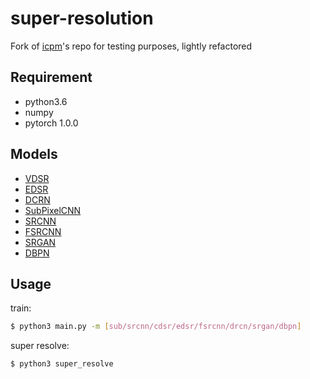 # super-resolution
Fork of [icpm](https://github.com/icpm)'s repo for testing purposes, lightly refactored

## Requirement
- python3.6
- numpy
- pytorch 1.0.0

## Models
- [VDSR](https://github.com/icpm/super-resolution/tree/master/VDSR)
- [EDSR](https://github.com/icpm/super-resolution/tree/master/EDSR)
- [DCRN](https://github.com/icpm/super-resolution/tree/master/DRCN)
- [SubPixelCNN](https://github.com/icpm/super-resolution/tree/master/SubPixelCNN)
- [SRCNN](https://github.com/icpm/super-resolution/tree/master/SRCNN)
- [FSRCNN](https://github.com/icpm/super-resolution/tree/master/FSRCNN)
- [SRGAN](https://github.com/icpm/super-resolution/tree/master/SRGAN)
- [DBPN](https://github.com/icpm/super-resolution/tree/master/DBPN)

## Usage
train:

```bash
$ python3 main.py -m [sub/srcnn/cdsr/edsr/fsrcnn/drcn/srgan/dbpn]
```

super resolve:

```bash
$ python3 super_resolve
```
